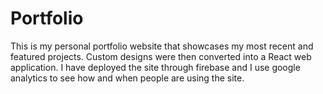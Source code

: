 # Portfolio

This is my personal portfolio website that showcases my most recent and featured projects. Custom designs were then converted into a React web application. I have deployed the site through firebase and I use google analytics to see how and when people are using the site.

